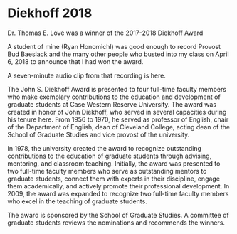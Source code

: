 # Diekhoff 2018

Dr. Thomas E. Love was a winner of the 2017-2018 Diekhoff Award

A student of mine (Ryan Honomichl) was good enough to record Provost Bud Baeslack and the many other people who busted into my class on April 6, 2018 to announce that I had won the award. 

A seven-minute audio clip from that recording is here.

The John S. Diekhoff Award is presented to four full-time faculty members who make exemplary contributions to the education and development of graduate students at Case Western Reserve University. The award was created in honor of John Diekhoff, who served in several capacities during his tenure here. From 1956 to 1970, he served as professor of English, chair of the Department of English, dean of Cleveland College, acting dean of the School of Graduate Studies and vice provost of the university.

In 1978, the university created the award to recognize outstanding contributions to the education of graduate students through advising, mentoring, and classroom teaching. Initially, the award was presented to two full-time faculty members who serve as outstanding mentors to graduate students, connect them with experts in their discipline, engage them academically, and actively promote their professional development. In 2009, the award was expanded to recognize two full-time faculty members who excel in the teaching of graduate students.

The award is sponsored by the School of Graduate Studies. A committee of graduate students reviews the nominations and recommends the winners.

